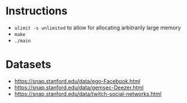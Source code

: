 # Instructions
- `ulimit -s unlimited` to allow for allocating arbitrarily large memory
- `make`
- `./main`

# Datasets
- https://snap.stanford.edu/data/ego-Facebook.html
- https://snap.stanford.edu/data/gemsec-Deezer.html
- https://snap.stanford.edu/data/twitch-social-networks.html
